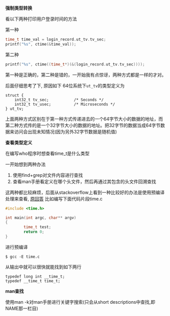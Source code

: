 **强制类型转换**

看以下两种打印用户登录时间的方法

第一种
```C
time_t time_val = login_record.ut_tv.tv_sec;
printf("%s", ctime(&time_val));
```

第二种
```C
printf("%s", ctime((time_t*)(&(login_record.ut_tv.tv_sec))));
```
第一种是正确的，第二种是错的，一开始我有点惊讶，两种方式都是一样的才对。

后面仔细思考了下, 原因如下
64位系统下`ut_tv`的类型定义为
```
struct {
    int32_t tv_sec;           /* Seconds */
    int32_t tv_usec;          /* Microseconds */
} ut_tv;
```

上面两种方式区别在于第一种方式传递进去的一个64字节大小的数据的地址，而第二种方式传的是一个32字节大小的数据的地址。把32字节的数据当成64字节数据来访问会出现未知情况(因为另外32字节数据是随机值)


**查看类型定义**

在编写who程序时想查看time_t是什么类型

一开始想到两种办法
1. 使用find+grep对文件内容进行查找
2. 查看man手册看定义在哪个头文件，然后再通过其包含的头文件回溯查找

这两种都比较麻烦，后面从stackoverflow上看到一种比较好的办法是使用预编译处理来查看, [原回答](https://stackoverflow.com/a/471274/9713047)
比如编写下面代码片段time.c
```C
#include <time.h>

int main(int argc, char** argv)
{
        time_t test;
        return 0;
}
```
进行预编译
```
$ gcc -E time.c
```
从输出中就可以很快就能找到如下两行
```
typedef long int __time_t;
typedef __time_t time_t;
```

**man查找**

使用man -k对man手册进行关键字搜索(只会从short descriptions中查找,即NAME那一栏目)

